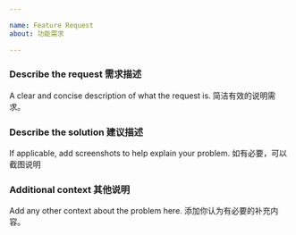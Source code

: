 ```yaml
---

name: Feature Request
about: 功能需求

---
```


### Describe the request 需求描述

A clear and concise description of what the request is. 简洁有效的说明需求。

### Describe the solution 建议描述

If applicable, add screenshots to help explain your problem. 如有必要，可以截图说明

### Additional context 其他说明

Add any other context about the problem here. 添加你认为有必要的补充内容。

